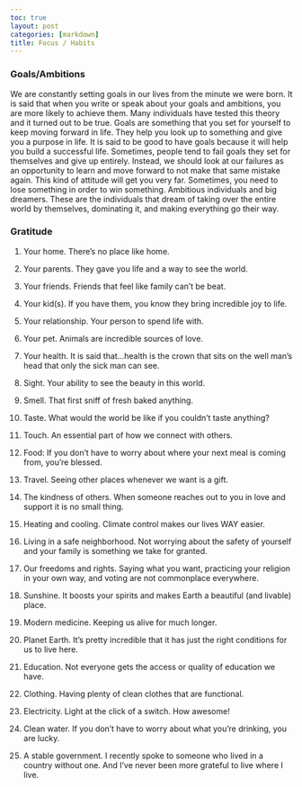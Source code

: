 ```yaml
---
toc: true
layout: post
categories: [markdown]
title: Focus / Habits
---
```

### Goals/Ambitions

We are constantly setting goals in our lives from the minute we were born. It is said that when you write or speak about your goals and ambitions, you are more likely to achieve them. Many individuals have tested this theory and it turned out to be true. Goals are something that you set for yourself to keep moving forward in life. They help you look up to something and give you a purpose in life. It is said to be good to have goals because it will help you build a successful life. Sometimes, people tend to fail goals they set for themselves and give up entirely. Instead, we should look at our failures as an opportunity to learn and move forward to not make that same mistake again. This kind of attitude will get you very far. Sometimes, you need to lose something in order to win something. Ambitious individuals and big dreamers. These are the individuals that dream of taking over the entire world by themselves, dominating it, and making everything go their way.

### Gratitude 

1. Your home. There’s no place like home.

2. Your parents. They gave you life and a way to see the world.

3. Your friends. Friends that feel like family can’t be beat.

4. Your kid(s). If you have them, you know they bring incredible joy to life.

5. Your relationship. Your person to spend life with.

6. Your pet. Animals are incredible sources of love.

7. Your health. It is said that…health is the crown that sits on the well man’s head that only the sick man can see.

8. Sight. Your ability to see the beauty in this world.

9. Smell. That first sniff of fresh baked anything.

10. Taste. What would the world be like if you couldn’t taste anything?

11. Touch. An essential part of how we connect with others.

12. Food: If you don’t have to worry about where your next meal is coming from, you’re blessed.

13. Travel. Seeing other places whenever we want is a gift.

14. The kindness of others. When someone reaches out to you in love and support it is no small thing.

15. Heating and cooling. Climate control makes our lives WAY easier.

16. Living in a safe neighborhood. Not worrying about the safety of yourself and your family is something we take for granted.

17. Our freedoms and rights. Saying what you want, practicing your religion in your own way, and voting are not commonplace everywhere.

18. Sunshine. It boosts your spirits and makes Earth a beautiful (and livable) place.

19. Modern medicine. Keeping us alive for much longer.

20. Planet Earth. It’s pretty incredible that it has just the right conditions for us to live here.

21. Education. Not everyone gets the access or quality of education we have.

22. Clothing. Having plenty of clean clothes that are functional.

23. Electricity. Light at the click of a switch. How awesome!

24. Clean water. If you don’t have to worry about what you’re drinking, you are lucky.

25. A stable government. I recently spoke to someone who lived in a country without one. And I’ve never been more grateful to live where I live.
